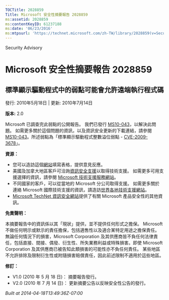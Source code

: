```yaml
---
TOCTitle: 2028859
Title: Microsoft 安全性摘要報告 2028859
ms:assetid: 2028859
ms:contentKeyID: 61237188
ms:date: '06/23/2016'
ms:mtpsurl: 'https://technet.microsoft.com/zh-TW/library/2028859(v=Security.10)'
---
```


Security Advisory

Microsoft 安全性摘要報告 2028859
================================

標準顯示驅動程式中的弱點可能會允許遠端執行程式碼
------------------------------------------------

發行: 2010年5月18日 | 更新: 2010年7月14日

**版本:** 2.0

Microsoft 已調查完此弱點的公開報告。 我們已發行 [MS10-043](http://technet.microsoft.com/security/bulletin/ms10-043)，以解決此問題。 如需更多關於這個問題的資訊，以及資訊安全更新的下載連結，請參閱 [MS10-043](http://technet.microsoft.com/security/bulletin/ms10-043)。所述弱點為「標準顯示驅動程式整數溢位弱點 - [CVE-2009-3678](http://www.cve.mitre.org/cgi-bin/cvename.cgi?name=cve-2009-3678)」。

**資源：**

-   您可以造訪這個[網站](https://support.microsoft.com/common/survey.aspx?scid=sw;en;1257&amp;showpage=1&amp;ws=technet&amp;sd=tech)填寫表格，提供意見反應。
-   美國及加拿大地區客戶可洽詢[資訊安全支援](http://go.microsoft.com/fwlink/?linkid=21131)以取得技術支援。 如需更多可用支援選擇的資訊，請參閱 [Microsoft 技術支援服務網站](http://support.microsoft.com/?ln=zh-tw)。
-   不同國家的客戶，可以從當地的 Microsoft 分公司取得支援。 如需更多關於連絡 Microsoft 國際技術支援的資訊，請造訪[世界各地技術支援網站](http://go.microsoft.com/fwlink/?linkid=21155)。
-   [Microsoft TechNet 資訊安全網站](http://technet.microsoft.com/zh-tw/security/default.aspx)提供了有關 Microsoft 產品安全性的其他資訊。

**免責聲明：**

本摘要報告中的資訊係以其「現狀」提供，並不提供任何形式之擔保。 Microsoft 不做任何明示或默示的責任擔保，包括適售性以及適合某特定用途之擔保責任。 無論任何情況下的損害，Microsoft Corporation 及其供應商皆不負任何法律責任，包括直接、間接、偶發、衍生性、所失業務利益或特殊損害。即使 Microsoft Corporation 及其供應商已被告知此類損害的可能性亦不負任何責任。 某些地區不允許排除及限制衍生性或附隨損害賠償責任，因此前述限制不適用於這些地區。

**修訂：**

-   V1.0 (2010 年 5 月 18 日)： 摘要報告發行。
-   V2.0 (2010 年 7 月 14 日)： 更新摘要公告以反映安全性公告的發行。

*Built at 2014-04-18T13:49:36Z-07:00*
